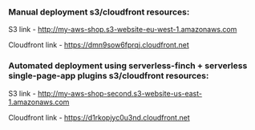 ### Manual deployment s3/cloudfront resources:

S3 link - http://my-aws-shop.s3-website-eu-west-1.amazonaws.com

Cloudfront link - https://dmn9sow6fprqj.cloudfront.net

### Automated deployment using serverless-finch + serverless single-page-app plugins s3/cloudfront resources:

S3 link - http://my-aws-shop-second.s3-website-us-east-1.amazonaws.com

Cloudfront link - https://d1rkopjyc0u3nd.cloudfront.net